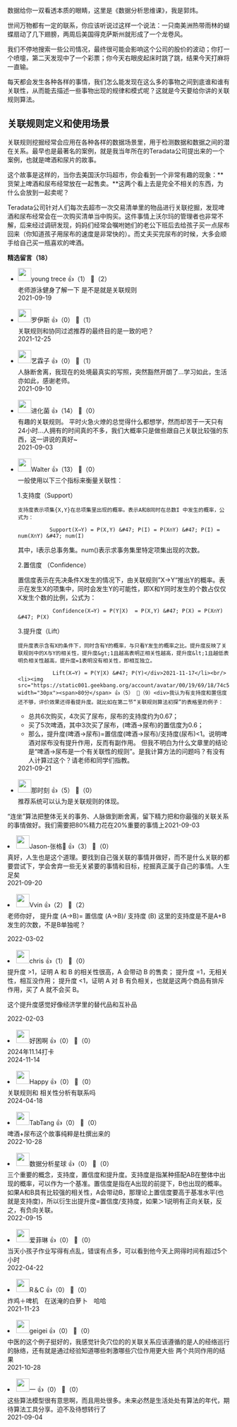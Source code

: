 数据给你一双看透本质的眼睛，这里是《数据分析思维课》，我是郭炜。

世间万物都有一定的联系，你应该听说过这样一个说法：一只南美洲热带雨林的蝴蝶扇动了几下翅膀，两周后美国得克萨斯州就形成了一个龙卷风。

我们不停地搜索一些公司情况，最终很可能会影响这个公司的股价的波动；你打一个喷嚏，第二天发现中了一个彩票；你今天右眼皮起床时跳了跳，结果今天打麻将一直输。

每天都会发生各种各样的事情，我们怎么能发现在这么多的事物之间到底谁和谁有关联性，从而能去描述一些事物出现的规律和模式呢？这就是今天要给你讲的关联规则算法。

## 关联规则定义和使用场景

关联规则挖掘经常会应用在各种各样的数据场景里，用于检测数据和数据之间的潜在关系。最早也是最著名的案例，就是我当年所在的Teradata公司提出来的一个案例，也就是啤酒和尿片的故事。

这个故事是这样的，当你去美国沃尔玛超市，你会看到一个非常有趣的现象：**货架上啤酒和尿布经常放在一起售卖。**这两个看上去是完全不相关的东西，为什么会放到一起卖呢？

Teradata公司针对人们每次去超市一次交易清单里的物品进行关联挖掘，发现啤酒和尿布经常会在一次购买清单当中购买。这件事情上沃尔玛的管理者也非常不解，后来经过调研发现，妈妈们经常会嘱咐她们的老公下班后去给孩子买一点尿布回来（你知道孩子用尿布的速度是非常快的）。而丈夫买完尿布的时候，大多会顺手给自己买一瓶喜欢的啤酒。
<div><strong>精选留言（18）</strong></div><ul>
<li><img src="https://static001.geekbang.org/account/avatar/00/2a/34/6d/17b5b559.jpg" width="30px"><span>young trece</span> 👍（1） 💬（2）<div>老师游泳健身了解一下 是不是就是关联规则</div>2021-09-19</li><br/><li><img src="" width="30px"><span>罗伊斯</span> 👍（0） 💬（1）<div>关联规则和协同过滤推荐的最终目的是一致的吧？</div>2021-12-25</li><br/><li><img src="https://static001.geekbang.org/account/avatar/00/29/9f/0a/51a9c792.jpg" width="30px"><span>艺霖子</span> 👍（0） 💬（1）<div>人脉断舍离，我现在的处境最真实的写照，突然豁然开朗了…学习如此，生活亦如此，感谢老师。</div>2021-09-10</li><br/><li><img src="https://static001.geekbang.org/account/avatar/00/13/7b/bd/ccb37425.jpg" width="30px"><span>进化菌</span> 👍（14） 💬（0）<div>有趣的关联规则。
平时火急火燎的总觉得什么都想学，然而却苦于一天只有24小时...人拥有的时间真的不多，我们大概率只是做些跟自己关联比较强的东西，这一讲说的真好~</div>2021-09-03</li><br/><li><img src="https://static001.geekbang.org/account/avatar/00/13/3e/ac/ac66ac8b.jpg" width="30px"><span>Walter</span> 👍（13） 💬（0）<div>一般使用以下三个指标来衡量关联性：

1.支持度（Support）

    支持度表示项集{X,Y}在总项集里出现的概率。表示A和B同时在总数I 中发生的概率，公式为：

              Support(X→Y) = P(X,Y) &#47; P(I) = P(X∩Y) &#47; P(I) = num(X∩Y) &#47; num(I)

 其中，I表示总事务集。num()表示求事务集里特定项集出现的次数。    

2.置信度 （Confidence）

   置信度表示在先决条件X发生的情况下，由关联规则”X→Y“推出Y的概率。表示在发生X的项集中，同时会发生Y的可能性，即X和Y同时发生的个数占仅仅X发生个数的比例，公式为：

               Confidence(X→Y) = P(Y|X)  = P(X,Y) &#47; P(X) = P(X∩Y) &#47; P(X) 

3.提升度（Lift）

    提升度表示含有X的条件下，同时含有Y的概率，与只看Y发生的概率之比。提升度反映了关联规则中的X与Y的相关性，提升度&gt;1且越高表明正相关性越高，提升度&lt;1且越低表明负相关性越高，提升度=1表明没有相关性，即相互独立。

               Lift(X→Y) = P(Y|X) &#47; P(Y)</div>2021-11-17</li><br/><li><img src="https://static001.geekbang.org/account/avatar/00/19/69/18/74c57d42.jpg" width="30px"><span>80分</span> 👍（5） 💬（9）<div>我认为有支持度和置信度还不够，评价效果还得看提升度。就比如在第二节“关联规则算法初探”的表格里的例子：
  - 总共6次购买，4次买了尿布，尿布的支持度约为0.67；
  - 买了5次啤酒，其中3次买了尿布，(啤酒→尿布)的置信度为0.6；
  - 那么，提升度(啤酒→尿布)=置信度(啤酒→尿布)&#47;支持度(尿布)&lt;1。说明啤酒对尿布没有提升作用，反而有副作用。
但我不明白为什么文章里的结论是“啤酒→尿布是一个有关联性的规则”。是我计算方法的问题吗？有没有人计算过这个？请老师和同学们指教。</div>2021-09-21</li><br/><li><img src="https://static001.geekbang.org/account/avatar/00/11/8f/cf/890f82d6.jpg" width="30px"><span>那时刻</span> 👍（5） 💬（0）<div>推荐系统可以认为是关联规则的体现。

“连坐”算法把整体无关的事务、人脉做到断舍离，留下精力把和你最强的关联关系的事情做好。我们需要把80%精力花在20%重要的事情上</div>2021-09-03</li><br/><li><img src="https://static001.geekbang.org/account/avatar/00/27/3b/e5/bf634e15.jpg" width="30px"><span>Jason-张格</span> 👍（3） 💬（0）<div>真好，人生也是这个道理。要找到自己强关联的事情并做好，而不是什么关联的都要尝试下，学会舍弃一些无关紧要的事情和目标，挖掘真正属于自己的事情。人生足矣</div>2021-09-20</li><br/><li><img src="" width="30px"><span>Vvin</span> 👍（2） 💬（2）<div>老师你好，
提升度 (A→B)= 置信度 (A→B)&#47; 支持度 (B)
这里的支持度是不是A+B发生的次数，不是B单独呢？
</div>2022-03-02</li><br/><li><img src="https://static001.geekbang.org/account/avatar/00/1d/6d/03/a49d140b.jpg" width="30px"><span>chris</span> 👍（1） 💬（0）<div>提升度 &gt;1，证明 A 和 B 的相关性很高，A 会带动 B 的售卖；
提升度 =1，无相关性，相互没作用；
提升度 &lt;1，证明 A 对 B 有负相关，也就是这两个商品有排斥作用，买了 A 就不会买 B。

这个提升度感觉好像经济学里的替代品和互补品</div>2022-02-03</li><br/><li><img src="https://static001.geekbang.org/account/avatar/00/1f/f5/72/8cbc5cb3.jpg" width="30px"><span>好困啊</span> 👍（0） 💬（0）<div>2024年11.14打卡</div>2024-11-14</li><br/><li><img src="https://static001.geekbang.org/account/avatar/00/3b/33/68/82120e2e.jpg" width="30px"><span>Happy</span> 👍（0） 💬（0）<div>关联规则和 相关性分析有联系吗</div>2024-04-18</li><br/><li><img src="https://static001.geekbang.org/account/avatar/00/16/b5/4e/a0959db7.jpg" width="30px"><span>TabTang</span> 👍（0） 💬（0）<div>啤酒+尿布这个故事纯粹是杜撰出来的</div>2022-10-28</li><br/><li><img src="https://thirdwx.qlogo.cn/mmopen/vi_32/DYAIOgq83ereJyiaSxL3tT0Hj33IGGibN0FoctRayEELYhMlqhGQ4jx8HLdfDyuEud4VYXQyv7MHHloLx4zZUC4Q/132" width="30px"><span>数据分析星球</span> 👍（0） 💬（0）<div>三个重要的概念，支持度，置信度和提升度。支持度是指某种搭配AB在整体中出现的概率，可以作为一个基准。置信度是指在A出现的前提下，B也出现的概率。如果A和B具有比较强的相关性，A会带动B，那理论上置信度要高于基准水平(也就是支持度)，所以衍生出提升度=置信度&#47;支持度，如果＞1说明有正向关联，反之，有负向关联。</div>2022-09-15</li><br/><li><img src="https://static001.geekbang.org/account/avatar/00/16/0d/c8/fdfd768b.jpg" width="30px"><span>爱菲琳</span> 👍（0） 💬（0）<div>当天小孩子作业写得有点乱，错误有点多，可以看到他今天上网得时间有超过5个小时</div>2022-04-22</li><br/><li><img src="https://static001.geekbang.org/account/avatar/00/2b/16/b7/456261dc.jpg" width="30px"><span>R＆C</span> 👍（0） 💬（0）<div>炸鸡＋啤机　在送淹的白萝卜　哈哈</div>2021-11-23</li><br/><li><img src="https://static001.geekbang.org/account/avatar/00/2a/dd/07/2a969ace.jpg" width="30px"><span>geigei</span> 👍（0） 💬（0）<div>中医的这个例子挺好的，我感觉针灸穴位的的关联关系应该遵循的是人的经络巡行的脉络，还有就是通过经验知道哪些刺激哪些穴位作用更大些 两个共同作用的结果</div>2021-10-28</li><br/><li><img src="https://static001.geekbang.org/account/avatar/00/29/f1/05/d16709f0.jpg" width="30px"><span>一</span> 👍（0） 💬（0）<div>这些算法模型很有意思啊，而且用处很多。未来必然是生活处处有算法的年代，期待算法工具分享。迫不及待想转行了</div>2021-09-04</li><br/>
</ul>